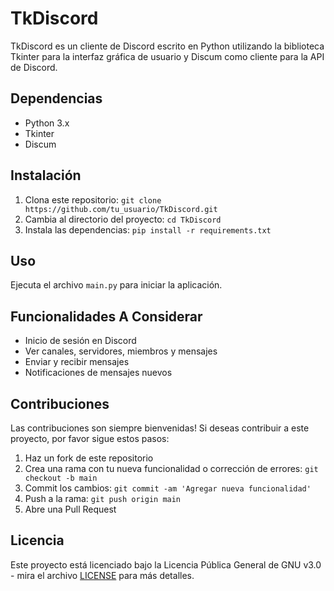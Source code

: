 # TkDiscord

TkDiscord es un cliente de Discord escrito en Python utilizando la biblioteca Tkinter para la interfaz gráfica de usuario y Discum como cliente para la API de Discord.

## Dependencias

- Python 3.x
- Tkinter
- Discum

## Instalación

1. Clona este repositorio: `git clone https://github.com/tu_usuario/TkDiscord.git`
2. Cambia al directorio del proyecto: `cd TkDiscord`
3. Instala las dependencias: `pip install -r requirements.txt`

## Uso

Ejecuta el archivo `main.py` para iniciar la aplicación.

## Funcionalidades A Considerar

- Inicio de sesión en Discord
- Ver canales, servidores, miembros y mensajes
- Enviar y recibir mensajes
- Notificaciones de mensajes nuevos

## Contribuciones

Las contribuciones son siempre bienvenidas! Si deseas contribuir a este proyecto, por favor sigue estos pasos:

1. Haz un fork de este repositorio
2. Crea una rama con tu nueva funcionalidad o corrección de errores: `git checkout -b main`
3. Commit los cambios: `git commit -am 'Agregar nueva funcionalidad'`
4. Push a la rama: `git push origin main`
5. Abre una Pull Request

## Licencia

Este proyecto está licenciado bajo la Licencia Pública General de GNU v3.0 - mira el archivo [LICENSE](LICENSE) para más detalles.
